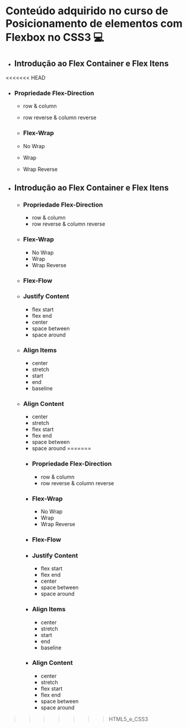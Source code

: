 # Conteúdo adquirido no curso de Posicionamento de elementos com Flexbox no CSS3 :computer:

- ## Introdução ao Flex Container e Flex Itens
<<<<<<< HEAD

  - ### Propriedade Flex-Direction
    - row & column
    - row reverse & column reverse
    
    - ### Flex-Wrap
    - No Wrap
    - Wrap
    - Wrap Reverse

- ## Introdução ao Flex Container e Flex Itens

  - ### Propriedade Flex-Direction
    - row & column
    - row reverse & column reverse
  
  - ### Flex-Wrap
    - No Wrap
    - Wrap
    - Wrap Reverse
  
  - ### Flex-Flow
  
  - ### Justify Content
    - flex start
    - flex end
    - center
    - space between
    - space around
  
  - ### Align Items
    - center
    - stretch
    - start
    - end
    - baseline
  
  - ### Align Content
    - center
    - stretch
    - flex start
    - flex end
    - space between
    - space around
=======
    - ### Propriedade Flex-Direction
        - row & column
        - row reverse & column reverse
    - ### Flex-Wrap
        - No Wrap
        - Wrap
        - Wrap Reverse
    - ### Flex-Flow
    - ### Justify Content
        - flex start
        - flex end
        - center
        - space between
        - space around
    - ### Align Items
        - center
        - stretch
        - start
        - end
        - baseline
    - ### Align Content
        - center
        - stretch
        - flex start
        - flex end
        - space between
        - space around
>>>>>>> HTML5_e_CSS3
